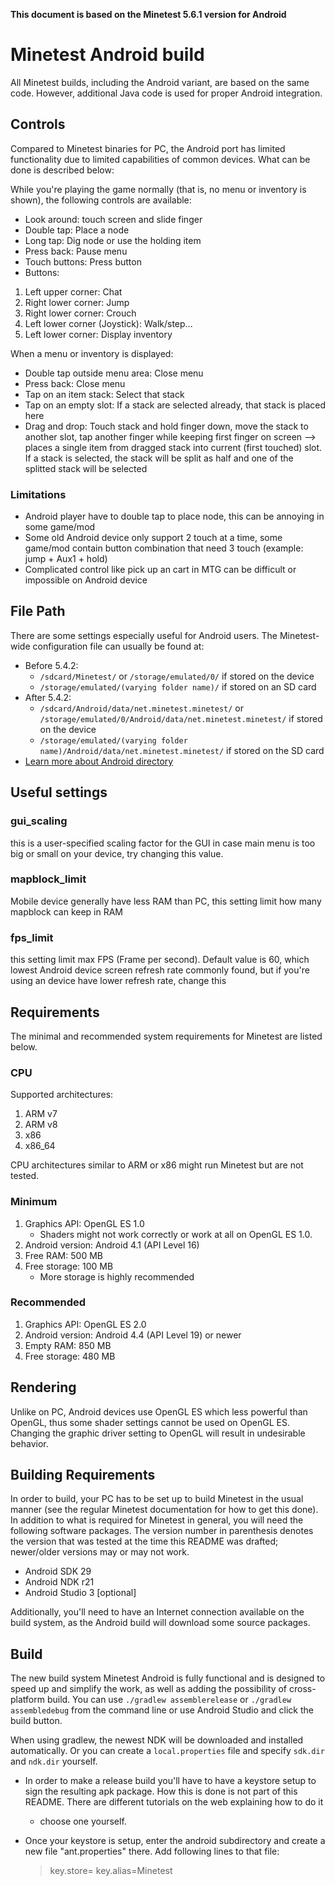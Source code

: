 **This document is based on the Minetest 5.6.1 version for Android**

# Minetest Android build
All Minetest builds, including the Android variant, are based on the same code.
However, additional Java code is used for proper Android integration.

## Controls
Compared to Minetest binaries for PC, the Android port has limited functionality
due to limited capabilities of common devices. What can be done is described below:

While you're playing the game normally (that is, no menu or inventory is
shown), the following controls are available:
* Look around: touch screen and slide finger
* Double tap: Place a node
* Long tap: Dig node or use the holding item
* Press back: Pause menu
* Touch buttons: Press button
* Buttons:

1. Left upper corner: Chat
2. Right lower corner: Jump
3. Right lower corner: Crouch
4. Left lower corner (Joystick): Walk/step...
5. Left lower corner: Display inventory

When a menu or inventory is displayed:
* Double tap outside menu area: Close menu
* Press back: Close menu
* Tap on an item stack: Select that stack
* Tap on an empty slot: If a stack are selected already, that stack is placed here
* Drag and drop: Touch stack and hold finger down, move the stack to another
  slot, tap another finger while keeping first finger on screen
  --> places a single item from dragged stack into current (first touched) slot. If a stack is selected, the stack will be split as half and one of the splitted stack will be selected

### Limitations
* Android player have to double tap to place node, this can be annoying in some game/mod
* Some old Android device only support 2 touch at a time, some game/mod contain button combination that need 3 touch (example: jump + Aux1 + hold)
* Complicated control like pick up an cart in MTG can be difficult or impossible on Android device

## File Path
There are some settings especially useful for Android users. The Minetest-wide
configuration file can usually be found at:

* Before 5.4.2:
    * `/sdcard/Minetest/` or `/storage/emulated/0/` if stored on the device
    * `/storage/emulated/(varying folder name)/` if stored on an SD card
* After 5.4.2:
    * `/sdcard/Android/data/net.minetest.minetest/` or `/storage/emulated/0/Android/data/net.minetest.minetest/` if stored on the device
    * `/storage/emulated/(varying folder name)/Android/data/net.minetest.minetest/` if stored on the SD card
* [Learn more about Android directory](https://wiki.minetest.net/Accessing_Android_Data_Directory)

## Useful settings

### gui_scaling
this is a user-specified scaling factor for the GUI in case main menu is too big or small on your device, try changing this value.

### mapblock_limit
Mobile device generally have less RAM than PC, this setting limit how many mapblock can keep in RAM

### fps_limit
this setting limit max FPS (Frame per second). Default value is 60, which lowest Android device screen refresh rate commonly found, but if you're using an device have lower refresh rate, change this

## Requirements
The minimal and recommended system requirements for Minetest are listed below.

### CPU
Supported architectures:
1. ARM v7
2. ARM v8
3. x86
4. x86_64

CPU architectures similar to ARM or x86 might run Minetest but are not tested.

### Minimum
1. Graphics API: OpenGL ES 1.0
    * Shaders might not work correctly or work at all on OpenGL ES 1.0.
2. Android version: Android 4.1 (API Level 16)
3. Free RAM: 500 MB
4. Free storage: 100 MB
    * More storage is highly recommended

### Recommended
1. Graphics API: OpenGL ES 2.0
2. Android version: Android 4.4 (API Level 19) or newer
3. Empty RAM: 850 MB
4. Free storage: 480 MB

## Rendering
Unlike on PC, Android devices use OpenGL ES which less powerful than OpenGL, thus
some shader settings cannot be used on OpenGL ES.
Changing the graphic driver setting to OpenGL will result in undesirable behavior.

## Building Requirements
In order to build, your PC has to be set up to build Minetest in the usual
manner (see the regular Minetest documentation for how to get this done).
In addition to what is required for Minetest in general, you will need the
following software packages. The version number in parenthesis denotes the
version that was tested at the time this README was drafted; newer/older
versions may or may not work.

* Android SDK 29
* Android NDK r21
* Android Studio 3 [optional]

Additionally, you'll need to have an Internet connection available on the
build system, as the Android build will download some source packages.

## Build
The new build system Minetest Android is fully functional and is designed to
speed up and simplify the work, as well as adding the possibility of
cross-platform build.
You can use `./gradlew assemblerelease` or `./gradlew assembledebug` from the
command line or use Android Studio and click the build button.

When using gradlew, the newest NDK will be downloaded and installed
automatically. Or you can create a `local.properties` file and specify
`sdk.dir` and `ndk.dir` yourself.

* In order to make a release build you'll have to have a keystore setup to sign
  the resulting apk package. How this is done is not part of this README. There
  are different tutorials on the web explaining how to do it
  - choose one yourself.

* Once your keystore is setup, enter the android subdirectory and create a new
  file "ant.properties" there. Add following lines to that file:

  > key.store=<path to your keystore>
  > key.alias=Minetest
